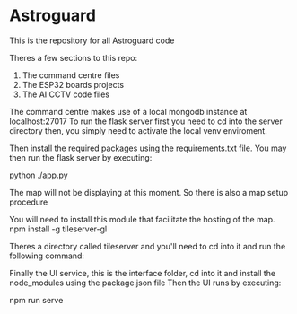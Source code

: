 # Astroguard
This is the repository for all Astroguard code

Theres a few sections to this repo:

1) The command centre files
2) The ESP32 boards projects
3) The AI CCTV code files

The command centre makes use of a local mongodb instance at localhost:27017
To run the flask server first you need to cd into the server directory then,
you simply need to activate the local venv enviroment.

Then install the required packages using the requirements.txt file.
You may then run the flask server by executing:

python ./app.py

The map will not be displaying at this moment. So there is also a map setup procedure

You will need to install this module that facilitate the hosting of the map.
npm install -g tileserver-gl

Theres a directory called tileserver and you'll need to cd into it and run the following command:


Finally the UI service, this is the interface folder, cd into it and install the node_modules using the package.json file
Then the UI runs by executing:

npm run serve
